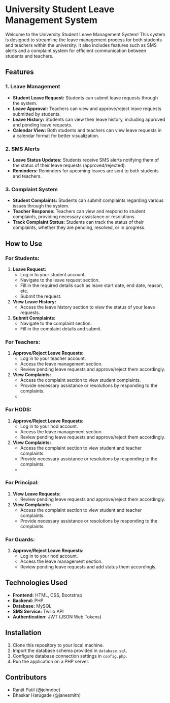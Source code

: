 # University Student Leave Management System

Welcome to the University Student Leave Management System! This system is designed to streamline the leave management process for both students and teachers within the university. It also includes features such as SMS alerts and a complaint system for efficient communication between students and teachers.

## Features

### 1. Leave Management
   - **Student Leave Request:** Students can submit leave requests through the system.
   - **Leave Approval:** Teachers can view and approve/reject leave requests submitted by students.
   - **Leave History:** Students can view their leave history, including approved and pending leave requests.
   - **Calendar View:** Both students and teachers can view leave requests in a calendar format for better visualization.

### 2. SMS Alerts
   - **Leave Status Updates:** Students receive SMS alerts notifying them of the status of their leave requests (approved/rejected).
   - **Reminders:** Reminders for upcoming leaves are sent to both students and teachers.

### 3. Complaint System
   - **Student Complaints:** Students can submit complaints regarding various issues through the system.
   - **Teacher Response:** Teachers can view and respond to student complaints, providing necessary assistance or resolutions.
   - **Track Complaint Status:** Students can track the status of their complaints, whether they are pending, resolved, or in progress.

## How to Use

### For Students:
1. **Leave Request:**
   - Log in to your student account.
   - Navigate to the leave request section.
   - Fill in the required details such as leave start date, end date, reason, etc.
   - Submit the request.
2. **View Leave History:**
   - Access the leave history section to view the status of your leave requests.
3. **Submit Complaints:**
   - Navigate to the complaint section.
   - Fill in the complaint details and submit.

### For Teachers:
1. **Approve/Reject Leave Requests:**
   - Log in to your teacher account.
   - Access the leave management section.
   - Review pending leave requests and approve/reject them accordingly.
2. **View Complaints:**
   - Access the complaint section to view student complaints.
   - Provide necessary assistance or resolutions by responding to the complaints.
   - 
### For HODS:
1. **Approve/Reject Leave Requests:**
   - Log in to your hod account.
   - Access the leave management section.
   - Review pending leave requests and approve/reject them accordingly.
2. **View Complaints:**
   - Access the complaint section to view student and teacher complaints.
   - Provide necessary assistance or resolutions by responding to the complaints.
   - 
### For Principal:
1. **View Leave Requests:**
   - Review pending leave requests and approve/reject them accordingly.
2. **View Complaints:**
   - Access the complaint section to view student and teacher complaints.
   - Provide necessary assistance or resolutions by responding to the complaints.

### For Guards:
1. **Approve/Reject Leave Requests:**
   - Log in to your hod account.
   - Access the leave management section.
   - Review pending leave requests and add status them accordingly.

## Technologies Used

- **Frontend:** HTML, CSS, Bootstrap
- **Backend:** PHP
- **Database:** MySQL
- **SMS Service:** Twilio API
- **Authentication:** JWT (JSON Web Tokens)

## Installation

1. Clone this repository to your local machine.
2. Import the database schema provided in `database.sql`.
3. Configure database connection settings in `config.php`.
5. Run the application on a PHP server.

## Contributors

- Ranjit Patil (@johndoe)
- Bhaskar Harugade (@janesmith)
